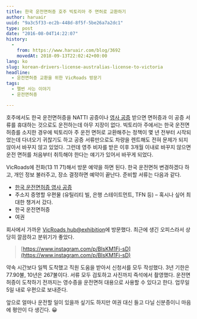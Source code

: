 ```yaml
---
title: 한국 운전면허증 호주 빅토리아 주 면허로 교환하기
author: haruair
uuid: "9a3c5f33-ec2b-448d-8f5f-5be26a7a2dc1"
type: post
date: "2016-08-04T14:22:07"
history:
  - 
    from: https://www.haruair.com/blog/3692
    movedAt: 2018-09-13T22:02:42+00:00
lang: ko
slug: korean-drivers-license-australias-license-to-victoria
headline:
  - 운전면허증 교환을 위한 VicRoads 방문기
tags:
  - 멜번 사는 이야기
  - 운전면허증

---
```

호주에서도 한국 운전면허증을 NATTI 공증이나 [영사 공증][1] 받으면 면허증과 이 공증 서류를 휴대하는 것으로도 운전하는데 아무 지장이 없다. 빅토리아 주에서는 한국 운전면허증를 소지한 경우에 빅토리아 주 운전 면허로 교환해주는 정책이 몇 년 전부터 시작되었는데 다녀오기 귀찮기도 하고 공증 서류만으로도 차량을 렌트해도 전혀 문제가 되지 않아서 바꾸지 않고 있었다. 그런데 영주 비자를 받은 이후 3개월 이내로 바꾸지 않으면 운전 면허를 처음부터 취득해야 한다는 얘기가 있어서 바꾸게 되었다.

VicRoads에 전화(13 11 71)해서 방문 예약을 하면 된다. 한국 운전면허 변경하겠다 하고, 개인 정보 불러주고, 장소 결정하면 예약이 끝난다. 준비할 서류는 다음과 같다.

  * [한국 운전면허증 영사 공증][1]
  * 주소지 증명할 우편물 (유틸리티 빌, 은행 스테이트먼트, TFN 등) &#8211; 혹시나 싶어 최대한 챙겨서 갔다.
  * 한국 운전면허증
  * 여권

회사에서 가까운 [VicRoads hub@exhibition][2]에 방문했다. 최근에 생긴 오피스라서 상당히 깔끔하고 분위기가 좋았다.

> [https://www.instagram.com/p/BIsKM1Fj-sD](https://www.instagram.com/p/BIsKM1Fj-sD)

약속 시간보다 일찍 도착했고 직원 도움을 받아서 신청서를 모두 작성했다. 3년 기한은 77.90불, 10년은 267불이다. 서류 모두 검토하고 사진까지 즉석에서 촬영했다. 운전면허증이 도착하기 전까지는 영수증을 운전면허 대용으로 사용할 수 있다고 한다. 업무일 5일 내로 우편으로 보내준다.

앞으로 얼마나 운전할 일이 있을까 싶기도 하지만 여권 대신 들고 다닐 신분증이니 마음에 평안이 다 생긴다. 😀

 [1]: http://haruair.com/blog/2327
 [2]: https://www.vicroads.vic.gov.au/contact-us/officelocations/hubatexhibition